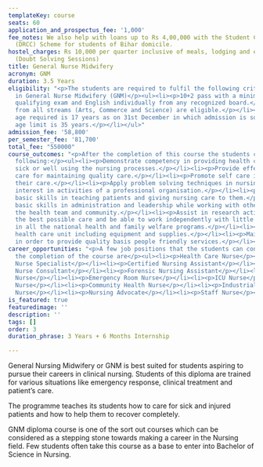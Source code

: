 ```yaml
---
templateKey: course
seats: 60
application_and_prospectus_fee: '1,000'
fee_notes: We also help with loans up to Rs 4,00,000 with the Student Credit Card
  (DRCC) Scheme for students of Bihar domicile.
hostel_charges: Rs 10,000 per quarter inclusive of meals, lodging and evening tuition
  (Doubt Solving Sessions)
title: General Nurse Midwifery
acronym: GNM
duration: 3.5 Years
eligibility: "<p>The students are required to fulfil the following criteria for eligibility
  in General Nurse Midwifery (GNM)</p><ul><li><p>10+2 pass with a minimum of 40% in
  qualifying exam and English individually from any recognized board.</p></li><li><p>Students
  from all streams (Arts, Commerce and Science) are eligible.</p></li><li><p>The minimum
  age required is 17 years as on 31st December in which admission is sought. The upper
  age limit is 35 years.</p></li></ul>"
admission_fee: '58,800'
per_semester_fee: '81,700'
total_fee: "550000"
course_outcomes: "<p>After the completion of this course the students can expect the
  following:</p><ul><li><p>Demonstrate competency in providing health care to individuals
  sick or well using the nursing processes.</p></li><li><p>Provide effective nursing
  care for maintaining quality care.</p></li><li><p>Promote self care in people under
  their care.</p></li><li><p>Apply problem solving techniques in nursing practice.</p></li><li><p>Demonstrate
  interest in activities of a professional organisation.</p></li><li><p>Demonstrate
  basic skills in teaching patients and giving nursing care to them.</p></li><li><p>Demonstrate
  basic skills in administration and leadership while working with other members of
  the health team and community.</p></li><li><p>Assist in research activities.</p></li><li><p>Provide
  the best possible care and be able to work independently with little supervision.</p></li><li><p>Participate
  in all the national health and family welfare programs.</p></li><li><p>Manage the
  health care unit including equipment and supplies.</p></li><li><p>Maintain the records
  in order to provide quality basis people friendly services.</p></li></ul>"
career_opportunities: "<p>A few job positions that the students can consider after
  the completion of the course are</p><ul><li><p>Health Care Nurse</p></li><li><p>Clinical
  Nurse Specialist</p></li><li><p>Certified Nursing Assistant</p></li><li><p>Legal
  Nurse Consultant</p></li><li><p>Forensic Nursing Assistant</p></li><li><p>Home Care
  Nurse</p></li><li><p>Emergency Room Nurse</p></li><li><p>ICU Nurse</p></li><li><p>Staff
  Nurse</p></li><li><p>Community Health Nurse</p></li><li><p>Industrial Nurse</p></li><li><p>Military
  Nurse</p></li><li><p>Nursing Advocate</p></li><li><p>Staff Nurse</p></li></ul>"
is_featured: true
featuredimage: ''
description: ''
tags: []
order: 3
duration_phrase: 3 Years + 6 Months Internship

---
```

General Nursing Midwifery or GNM is best suited for students aspiring to pursue their careers in clinical nursing. Students of this diploma are trained for various situations like emergency response, clinical treatment and patient’s care. 

The programme teaches its students how to care for sick and injured patients and how to help them to recover completely. 

GNM diploma course is one of the sort out courses which can be considered as a stepping stone towards making a career in the Nursing field. Few students often take this course as a base to enter into Bachelor of Science in Nursing.